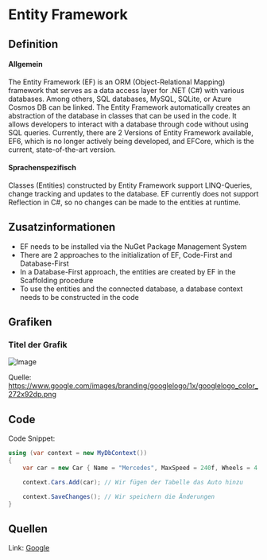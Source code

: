 # Entity Framework

## Definition

#### Allgemein

The Entity Framework (EF) is an ORM (Object-Relational Mapping) framework that serves as a data access layer for .NET (C#) with various databases.
Among others, SQL databases, MySQL, SQLite, or Azure Cosmos DB can be linked.
The Entity Framework automatically creates an abstraction of the database in classes that can be used in the code.
It allows developers to interact with a database through code without using SQL queries.
Currently, there are 2 Versions of Entity Framework available, EF6, which is no longer actively being developed, and EFCore, which is the current, state-of-the-art version.

#### Sprachenspezifisch

Classes (Entities) constructed by Entity Framework support LINQ-Queries, change tracking and updates to the database.
EF currently does not support Reflection in C#, so no changes can be made to the entities at runtime.

## Zusatzinformationen

- EF needs to be installed via the NuGet Package Management System
- There are 2 approaches to the initialization of EF, Code-First and Database-First
- In a Database-First approach, the entities are created by EF in the Scaffolding procedure
- To use the entities and the connected database, a database context needs to be constructed in the code

## Grafiken

### Titel der Grafik

![Image](https://www.google.com/images/branding/googlelogo/1x/googlelogo_color_272x92dp.png)

Quelle: https://www.google.com/images/branding/googlelogo/1x/googlelogo_color_272x92dp.png

## Code

Code Snippet:
```csharp
using (var context = new MyDbContext())
{
    var car = new Car { Name = "Mercedes", MaxSpeed = 240f, Wheels = 4 };

    context.Cars.Add(car); // Wir fügen der Tabelle das Auto hinzu

    context.SaveChanges(); // Wir speichern die Änderungen
}
```

## Quellen

Link: [Google](google.de)